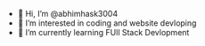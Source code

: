 - 👋 Hi, I’m @abhimhask3004
- 👀 I’m interested in coding and website devloping
- 🌱 I’m currently learning FUll Stack Devlopment 

<!---
abhimhask3004/abhimhask3004 is a ✨ special ✨ repository because its `README.md` (this file) appears on your GitHub profile.
You can click the Preview link to take a look at your changes.
--->
